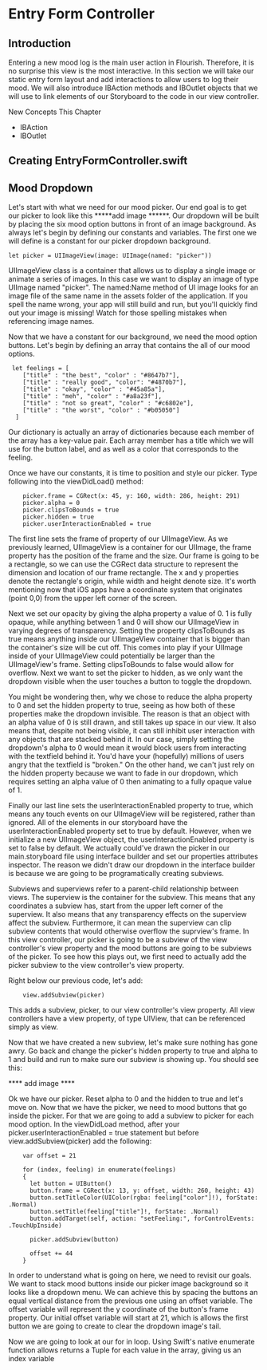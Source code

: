 # Entry Form Controller

## Introduction

Entering a new mood log is the main user action in Flourish. Therefore, it is no
surprise this view is the most interactive. In this section we will take our static 
entry form layout and add interactions to allow users to log their mood. We will 
also introduce IBAction methods and IBOutlet objects that we will use to link 
elements of our Storyboard to the code in our view controller. 

New Concepts This Chapter 
* IBAction
* IBOutlet 

## Creating EntryFormController.swift

## Mood Dropdown 

Let's start with what we need for our mood picker.  Our end goal is to get our 
picker to look like this *****add image ******. Our dropdown will be built by 
placing the six mood option buttons in front of an image background. As always 
let's begin by defining our constants and variables. The first one we will define 
is a constant for our picker dropdown background. 

~~~language-swift
let picker = UIImageView(image: UIImage(named: "picker"))
~~~

UIImageView class is a container that allows us to display a single image or 
animate a series of images. In this case we want to display an image of type 
UIImage named "picker". The named:Name method of UI image looks for an image file
of the same name in the assets folder of the application. If you spell the name
wrong, your app will still build and run, but you'll quickly find out your image
is missing! Watch for those spelling mistakes when referencing image names. 

Now that we have a constant for our background, we need the mood option buttons. 
Let's begin by defining an array that contains the all of our mood options. 

~~~language-swift
 let feelings = [
    ["title" : "the best", "color" : "#8647b7"],
    ["title" : "really good", "color": "#4870b7"],
    ["title" : "okay", "color" : "#45a85a"],
    ["title" : "meh", "color" : "#a8a23f"],
    ["title" : "not so great", "color" : "#c6802e"],
    ["title" : "the worst", "color" : "#b05050"]
  ]
~~~

Our dictionary is actually an array of dictionaries because each member of the
array has a key-value pair. Each array member has a title which we will use for
the button label, and as well as a color that corresponds to the feeling. 

Once we have our constants, it is time to position and style our picker. Type 
following into the viewDidLoad() method: 

~~~language-swift
 	picker.frame = CGRect(x: 45, y: 160, width: 286, height: 291)
    picker.alpha = 0
    picker.clipsToBounds = true
    picker.hidden = true
    picker.userInteractionEnabled = true
~~~

The first line sets the frame of property of our UIImageView. As we previously 
learned, UIImageView is a container for our UIImage, the frame property has the
position of the frame and the size. Our frame is going to be a rectangle, so we 
can use the CGRect data structure to represent the dimension and location of our 
frame rectangle. The x and y properties denote the rectangle's origin, while 
width and height denote size. It's worth mentioning now that iOS apps have a 
coordinate system that originates (point 0,0) from the upper left corner of the 
screen. 

Next we set our opacity by giving the alpha property a value of 0. 1 is fully 
opaque, while anything between 1 and 0 will show our UIImageView in varying
degrees of transparency. Setting the property clipsToBounds as true means anything
inside our UIImageView container that is bigger than the container's size will be
cut off. This comes into play if your UIImage inside of your UIImageView could
potentially be larger than the UIImageView's frame. Setting clipsToBounds to false
would allow for overflow. Next we want to set the picker to hidden, as we only
want the dropdown visible when the user touches a button to toggle the dropdown. 

You might be wondering then, why we chose to reduce the alpha property to 0 and 
set the hidden property to true, seeing as how both of these properties make the 
dropdown invisible. The reason is that an object with an alpha value of 0 is still
drawn, and still takes up space in our view. It also means that, despite not
being visible, it can still inhibit user interaction with any objects that are
stacked behind it. In our case, simply setting the dropdown's alpha to 0 would 
mean it would block users from interacting with the textfield behind it. You'd 
have your (hopefully) millions of users angry that the textfield is "broken." On 
the other hand, we can't just rely on the hidden property because we want to 
fade in our dropdown, which requires setting an alpha value of 0 then animating
to a fully opaque value of 1. 

Finally our last line sets the userInteractionEnabled property to true, which
means any touch events on our UIImageView will be registered, rather than 
ignored. All of the elements in our storyboard have the userInteractionEnabled
property set to true by default. However, when we initialize a new UIImageView
object, the userInteractionEnabled property is set to false by default. We actually
could've drawn the picker in our main.storyboard file using interface builder and 
set our properties attributes inspector. The reason we didn't draw our dropdown
in the interface builder is because we are going to be programatically creating 
subviews. 

Subviews and superviews refer to a parent-child relationship between views. The
superview is the container for the subview. This means that any coordinates a 
subview has, start from the upper left corner of the superview. It also means 
that any transparency effects on the superview affect the subview. Furthermore, 
it can mean the superview can clip subview contents that would otherwise overflow
the suprview's frame. In this view controller, our picker is going to be 
a subview of the view controller's view property and the mood buttons are going 
to be subviews of the picker. To see how this plays out, we first need to 
actually add the picker subview to the view controller's view property. 

Right below our previous code, let's add: 

~~~language-swift
    view.addSubview(picker)
~~~

This adds a subview, picker, to our view controller's view property. All view
controllers have a view property, of type UIView, that can be referenced simply
as view. 

Now that we have created a new subview, let's make sure nothing has gone awry. 
Go back and change the picker's hidden property to true and alpha to 1 and build
and run to make sure our subview is showing up. You should see this:

**** add image ****

Ok we have our picker. Reset alpha to 0 and the hidden to true and let's move on. 
Now that we have the picker, we need to mood buttons that go inside the picker. 
For that we are going to add a subview to picker for each mood option. In the
viewDidLoad method, after your picker.userInteractionEnabled = true statement but
before view.addSubview(picker) add the following: 

~~~language-swift
    var offset = 21

    for (index, feeling) in enumerate(feelings)
    {
      let button = UIButton()
      button.frame = CGRect(x: 13, y: offset, width: 260, height: 43)
      button.setTitleColor(UIColor(rgba: feeling["color"]!), forState: .Normal)
      button.setTitle(feeling["title"]!, forState: .Normal)
      button.addTarget(self, action: "setFeeling:", forControlEvents: .TouchUpInside)
      
      picker.addSubview(button)
      
      offset += 44
    }
~~~

In order to understand what is going on here, we need to revisit our goals. We 
want to stack mood buttons inside our picker image background so it looks like a 
dropdown menu. We can achieve this by spacing the buttons an equal vertical 
distance from the previous one using an offset variable. The offset variable
will represent the y coordinate of the button's frame property. Our initial offset
variable will start at 21, which is allows the first button we are going to create
to clear the dropdown image's tail. 

Now we are going to look at our for in loop. Using Swift's native enumerate 
function allows returns a Tuple for each value in the array, giving us an index
variable 
